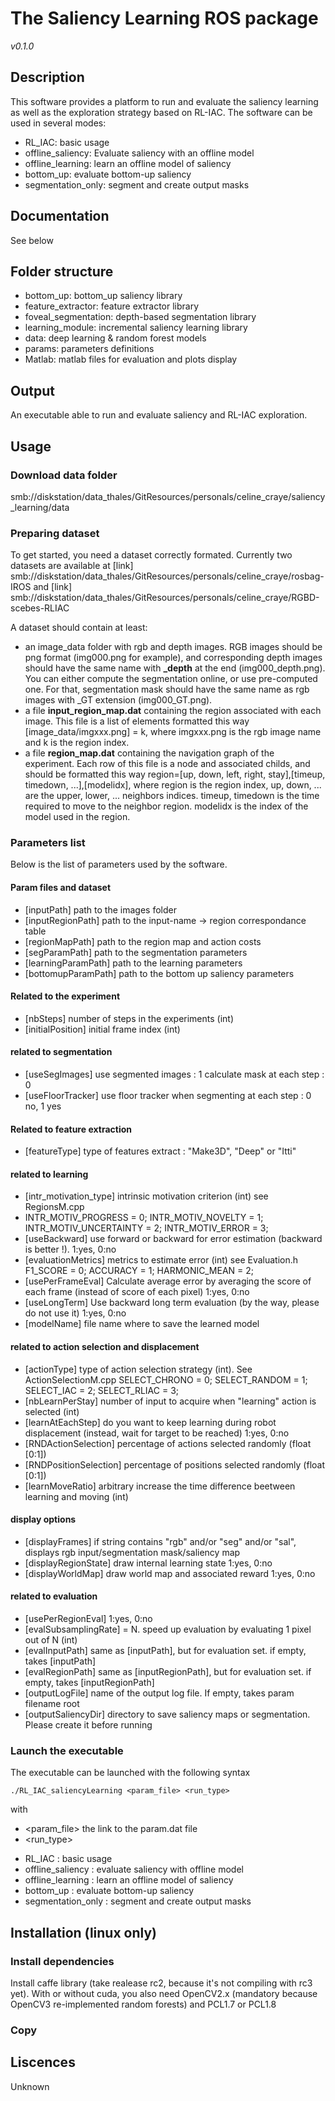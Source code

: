 # The Saliency Learning ROS package
*v0.1.0*

## Description
This software provides a platform to run and evaluate the saliency learning as well as the exploration strategy based on RL-IAC. 
The software can be used in several modes:
* RL_IAC: basic usage
* offline_saliency: Evaluate saliency with an offline model
* offline_learning: learn an offline model of saliency
* bottom_up: evaluate bottom-up saliency
* segmentation_only: segment and create output masks

## Documentation
See below

## Folder structure
* bottom_up: bottom_up saliency library
* feature_extractor: feature extractor library
* foveal_segmentation: depth-based segmentation library
* learning_module: incremental saliency learning library
* data: deep learning & random forest models
* params: parameters definitions
* Matlab: matlab files for evaluation and plots display

## Output
An executable able to run and evaluate saliency and RL-IAC exploration.

## Usage

### Download data folder
smb://diskstation/data_thales/GitResources/personals/celine_craye/saliency_learning/data

### Preparing dataset
To get started, you need a dataset correctly formated. Currently two datasets are available at 
[link] smb://diskstation/data_thales/GitResources/personals/celine_craye/rosbag-IROS
and
[link] smb://diskstation/data_thales/GitResources/personals/celine_craye/RGBD-scebes-RLIAC

A dataset should contain at least:
* an image_data folder with rgb and depth images. RGB images should be png format (img000.png for example), and corresponding depth images should have the same name with **_depth** at the end (img000_depth.png). You can either compute the segmentation online, or use pre-computed one. For that, segmentation mask should have the same name as rgb images with _GT extension (img000_GT.png).
* a file **input_region_map.dat** containing the region associated with each image. This file is a list of elements formatted this way [image_data/imgxxx.png] = k, where imgxxx.png is the rgb image name and k is the region index.
* a file **region_map.dat** containing the navigation graph of the experiment. Each row of this file is a node and associated childs, and should be formatted this way region=[up, down, left, right, stay],[timeup, timedown,  ...],[modelidx], where region is the region index, up, down, ... are the upper, lower, ... neighbors indices. timeup, timedown is the time required to move to the neighbor region. modelidx is the index of the model used in the region.


### Parameters list
Below is the list of parameters used by the software.
#### Param files and dataset
* [inputPath] path to the images folder
* [inputRegionPath] path to the input-name -> region correspondance table
* [regionMapPath] path to the region map and action costs
* [segParamPath] path to the segmentation parameters
* [learningParamPath] path to the learning parameters
* [bottomupParamPath] path to the bottom up saliency parameters

#### Related to the experiment
* [nbSteps] number of steps in the experiments (int)
* [initialPosition] initial frame index (int)

#### related to segmentation
* [useSegImages] use segmented images : 1 calculate mask at each step : 0
* [useFloorTracker] use floor tracker when segmenting at each step : 0 no, 1 yes

#### Related to feature extraction
* [featureType] type of features extract : "Make3D", "Deep" or "Itti"

#### related to learning
* [intr_motivation_type] intrinsic motivation criterion (int) see RegionsM.cpp
* INTR_MOTIV_PROGRESS = 0; INTR_MOTIV_NOVELTY = 1; INTR_MOTIV_UNCERTAINTY = 2; INTR_MOTIV_ERROR = 3;
* [useBackward] use forward or backward for error estimation (backward is better !). 1:yes, 0:no
* [evaluationMetrics] metrics to estimate error (int) see Evaluation.h  F1_SCORE = 0; ACCURACY = 1; HARMONIC_MEAN = 2;
* [usePerFrameEval] Calculate average error by averaging the score of each frame (instead of score of each pixel) 1:yes, 0:no
* [useLongTerm] Use backward long term evaluation (by the way, please do not use it) 1:yes, 0:no
* [modelName] file name where to save the learned model

#### related to action selection and displacement
* [actionType] type of action selection strategy (int). See ActionSelectionM.cpp SELECT_CHRONO = 0; SELECT_RANDOM = 1; SELECT_IAC = 2; SELECT_RLIAC = 3;
* [nbLearnPerStay] number of input to acquire when "learning" action is selected (int)
* [learnAtEachStep] do you want to keep learning during robot displacement (instead, wait for target to be reached) 1:yes, 0:no
* [RNDActionSelection] percentage of actions selected randomly (float [0:1])
* [RNDPositionSelection] percentage of positions selected randomly (float [0:1])
* [learnMoveRatio] arbitrary increase the time difference beetween learning and moving (int)

#### display options
* [displayFrames] if string contains "rgb" and/or "seg" and/or "sal", displays rgb input/segmentation mask/saliency map
* [displayRegionState] draw internal learning state 1:yes, 0:no
* [displayWorldMap] draw world map and associated reward 1:yes, 0:no

#### related to evaluation
* [usePerRegionEval] 1:yes, 0:no
* [evalSubsamplingRate] = N. speed up evaluation by evaluating 1 pixel out of N (int)
* [evalInputPath] same as [inputPath], but for evaluation set. if empty, takes [inputPath]
* [evalRegionPath] same as [inputRegionPath], but for evaluation set. if empty, takes [inputRegionPath]
* [outputLogFile] name of the output log file. If empty, takes param filename root
* [outputSaliencyDir] directory to save saliency maps or segmentation. Please create it before running


### Launch the executable
The executable can be launched with the following syntax
```
./RL_IAC_saliencyLearning <param_file> <run_type>
```
with 
* <param_file> the link to the param.dat file
* <run_type>
- RL_IAC : basic usage
- offline_saliency : evaluate saliency with offline model
- offline_learning : learn an offline model of saliency
- bottom_up : evaluate bottom-up saliency
- segmentation_only : segment and create output masks

## Installation (linux only)

### Install dependencies
Install caffe library (take realease rc2, because it's not compiling with rc3 yet). With or without cuda, you also need OpenCV2.x (mandatory because OpenCV3 re-implemented random forests) and PCL1.7 or PCL1.8


### Copy 

## Liscences
Unknown
